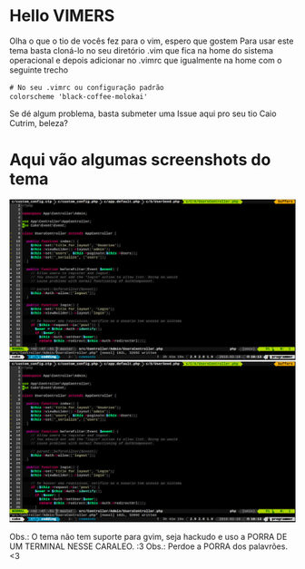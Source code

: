# Hello VIMERS
Olha o que o tio de vocês fez para o vim, espero que gostem
Para usar este tema basta cloná-lo no seu diretório .vim que fica na home do sistema operacional
e depois adicionar no .vimrc que igualmente na home com o seguinte trecho
```vim
# No seu .vimrc ou configuração padrão
colorscheme 'black-coffee-molokai'

```
Se dé algum problema, basta submeter uma Issue aqui pro seu tio Caio Cutrim, beleza?

# Aqui vão algumas screenshots do tema


![Screenshot1](screenshot1.png)
![Screenshot2](screenshot1.png)


Obs.: O tema não tem suporte para gvim, seja hackudo e uso a PORRA DE UM TERMINAL NESSE CARALEO. :3
Obs.: Perdoe a PORRA dos palavrões. <3
